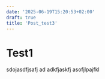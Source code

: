 ```yaml
---
date: '2025-06-19T15:20:53+02:00'
draft: true
title: 'Post_test3'
---
```


# Test1

sdojasdfjsafj ad
adkfjaskfj
asofjlpajfkl